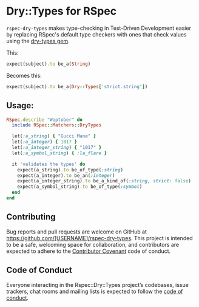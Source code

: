 # Dry::Types for RSpec

`rspec-dry-types` makes type-checking in Test-Driven Development easier by replacing RSpec's default type checkers with ones that check values using the [dry-types gem](http://dry-rb.org/gems/dry-types/). 
 
 This:
 
 ```ruby
expect(subject).to be_a(String)
```

Becomes this:

```ruby
expect(subject).to be_a(Dry::Types['strict.string'])
```
 
## Usage:

```ruby
RSpec.describe "Woptober" do
  include RSpec::Matchers::DryTypes

  let(:a_string) { "Gucci Mane" }
  let(:a_integer) { 1017 }
  let(:a_integer_string) { "1017" }
  let(:a_symbol_string) { :la_flare }

  it 'validates the types' do
    expect(a_string).to be_of_type(:string)
    expect(a_integer).to be_an(:integer)
    expect(a_integer_string).to be_a_kind_of(:string, strict: false)
    expect(a_symbol_string).to be_of_type(:symbol)
  end
end
```

## Contributing

Bug reports and pull requests are welcome on GitHub at https://github.com/[USERNAME]/rspec-dry-types. This project is intended to be a safe, welcoming space for collaboration, and contributors are expected to adhere to the [Contributor Covenant](http://contributor-covenant.org) code of conduct.

## Code of Conduct

Everyone interacting in the Rspec::Dry::Types project’s codebases, issue trackers, chat rooms and mailing lists is expected to follow the [code of conduct](https://github.com/[USERNAME]/rspec-dry-types/blob/master/CODE_OF_CONDUCT.md).
